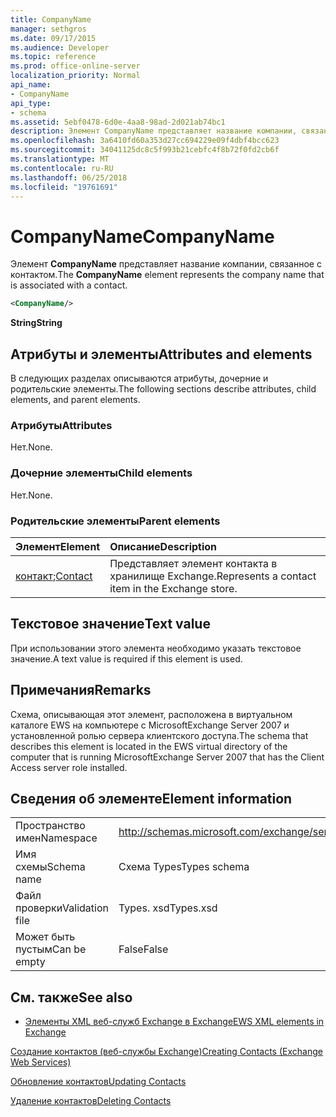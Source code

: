 ```yaml
---
title: CompanyName
manager: sethgros
ms.date: 09/17/2015
ms.audience: Developer
ms.topic: reference
ms.prod: office-online-server
localization_priority: Normal
api_name:
- CompanyName
api_type:
- schema
ms.assetid: 5ebf0478-6d0e-4aa8-98ad-2d021ab74bc1
description: Элемент CompanyName представляет название компании, связанное с контактом.
ms.openlocfilehash: 3a6410fd60a353d27cc694229e09f4dbf4bcc623
ms.sourcegitcommit: 34041125dc8c5f993b21cebfc4f8b72f0fd2cb6f
ms.translationtype: MT
ms.contentlocale: ru-RU
ms.lasthandoff: 06/25/2018
ms.locfileid: "19761691"
---
```

# <a name="companyname"></a><span data-ttu-id="d43db-103">CompanyName</span><span class="sxs-lookup"><span data-stu-id="d43db-103">CompanyName</span></span>

<span data-ttu-id="d43db-104">Элемент **CompanyName** представляет название компании, связанное с контактом.</span><span class="sxs-lookup"><span data-stu-id="d43db-104">The **CompanyName** element represents the company name that is associated with a contact.</span></span> 
  
```xml
<CompanyName/>
```

 <span data-ttu-id="d43db-105">**String**</span><span class="sxs-lookup"><span data-stu-id="d43db-105">**String**</span></span>
## <a name="attributes-and-elements"></a><span data-ttu-id="d43db-106">Атрибуты и элементы</span><span class="sxs-lookup"><span data-stu-id="d43db-106">Attributes and elements</span></span>

<span data-ttu-id="d43db-107">В следующих разделах описываются атрибуты, дочерние и родительские элементы.</span><span class="sxs-lookup"><span data-stu-id="d43db-107">The following sections describe attributes, child elements, and parent elements.</span></span>
  
### <a name="attributes"></a><span data-ttu-id="d43db-108">Атрибуты</span><span class="sxs-lookup"><span data-stu-id="d43db-108">Attributes</span></span>

<span data-ttu-id="d43db-109">Нет.</span><span class="sxs-lookup"><span data-stu-id="d43db-109">None.</span></span>
  
### <a name="child-elements"></a><span data-ttu-id="d43db-110">Дочерние элементы</span><span class="sxs-lookup"><span data-stu-id="d43db-110">Child elements</span></span>

<span data-ttu-id="d43db-111">Нет.</span><span class="sxs-lookup"><span data-stu-id="d43db-111">None.</span></span>
  
### <a name="parent-elements"></a><span data-ttu-id="d43db-112">Родительские элементы</span><span class="sxs-lookup"><span data-stu-id="d43db-112">Parent elements</span></span>

|<span data-ttu-id="d43db-113">**Элемент**</span><span class="sxs-lookup"><span data-stu-id="d43db-113">**Element**</span></span>|<span data-ttu-id="d43db-114">**Описание**</span><span class="sxs-lookup"><span data-stu-id="d43db-114">**Description**</span></span>|
|:-----|:-----|
|<span data-ttu-id="d43db-115">[контакт](contact.md);</span><span class="sxs-lookup"><span data-stu-id="d43db-115">[Contact](contact.md)</span></span> <br/> |<span data-ttu-id="d43db-116">Представляет элемент контакта в хранилище Exchange.</span><span class="sxs-lookup"><span data-stu-id="d43db-116">Represents a contact item in the Exchange store.</span></span>  <br/> |
   
## <a name="text-value"></a><span data-ttu-id="d43db-117">Текстовое значение</span><span class="sxs-lookup"><span data-stu-id="d43db-117">Text value</span></span>

<span data-ttu-id="d43db-118">При использовании этого элемента необходимо указать текстовое значение.</span><span class="sxs-lookup"><span data-stu-id="d43db-118">A text value is required if this element is used.</span></span>
  
## <a name="remarks"></a><span data-ttu-id="d43db-119">Примечания</span><span class="sxs-lookup"><span data-stu-id="d43db-119">Remarks</span></span>

<span data-ttu-id="d43db-120">Схема, описывающая этот элемент, расположена в виртуальном каталоге EWS на компьютере с MicrosoftExchange Server 2007 и установленной ролью сервера клиентского доступа.</span><span class="sxs-lookup"><span data-stu-id="d43db-120">The schema that describes this element is located in the EWS virtual directory of the computer that is running MicrosoftExchange Server 2007 that has the Client Access server role installed.</span></span>
  
## <a name="element-information"></a><span data-ttu-id="d43db-121">Сведения об элементе</span><span class="sxs-lookup"><span data-stu-id="d43db-121">Element information</span></span>

|||
|:-----|:-----|
|<span data-ttu-id="d43db-122">Пространство имен</span><span class="sxs-lookup"><span data-stu-id="d43db-122">Namespace</span></span>  <br/> |http://schemas.microsoft.com/exchange/services/2006/types  <br/> |
|<span data-ttu-id="d43db-123">Имя схемы</span><span class="sxs-lookup"><span data-stu-id="d43db-123">Schema name</span></span>  <br/> |<span data-ttu-id="d43db-124">Схема Types</span><span class="sxs-lookup"><span data-stu-id="d43db-124">Types schema</span></span>  <br/> |
|<span data-ttu-id="d43db-125">Файл проверки</span><span class="sxs-lookup"><span data-stu-id="d43db-125">Validation file</span></span>  <br/> |<span data-ttu-id="d43db-126">Types. xsd</span><span class="sxs-lookup"><span data-stu-id="d43db-126">Types.xsd</span></span>  <br/> |
|<span data-ttu-id="d43db-127">Может быть пустым</span><span class="sxs-lookup"><span data-stu-id="d43db-127">Can be empty</span></span>  <br/> |<span data-ttu-id="d43db-128">False</span><span class="sxs-lookup"><span data-stu-id="d43db-128">False</span></span>  <br/> |
   
## <a name="see-also"></a><span data-ttu-id="d43db-129">См. также</span><span class="sxs-lookup"><span data-stu-id="d43db-129">See also</span></span>



- [<span data-ttu-id="d43db-130">Элементы XML веб-служб Exchange в Exchange</span><span class="sxs-lookup"><span data-stu-id="d43db-130">EWS XML elements in Exchange</span></span>](ews-xml-elements-in-exchange.md)


[<span data-ttu-id="d43db-131">Создание контактов (веб-службы Exchange)</span><span class="sxs-lookup"><span data-stu-id="d43db-131">Creating Contacts (Exchange Web Services)</span></span>](http://msdn.microsoft.com/library/4845917e-70d1-481c-bbd7-011ec6571789%28Office.15%29.aspx)
  
[<span data-ttu-id="d43db-132">Обновление контактов</span><span class="sxs-lookup"><span data-stu-id="d43db-132">Updating Contacts</span></span>](http://msdn.microsoft.com/library/9a865953-b94a-4229-b632-2dee433314be%28Office.15%29.aspx)
  
[<span data-ttu-id="d43db-133">Удаление контактов</span><span class="sxs-lookup"><span data-stu-id="d43db-133">Deleting Contacts</span></span>](http://msdn.microsoft.com/library/fcc3dc84-cd3e-455e-a1a7-ae6921c9b588%28Office.15%29.aspx)

